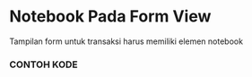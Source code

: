 # Notebook Pada Form View

Tampilan form untuk transaksi harus memiliki elemen notebook

<script
  type="text/javascript"
  src="https://cdn.jsdelivr.net/npm/gist-embed@1.0.4/dist/gist-embed.min.js"
></script>

### CONTOH KODE

<code data-gist-id="b0ed31d8100d8a6d488b9a326a9e7105" data-gist-line="1-39"></code>
